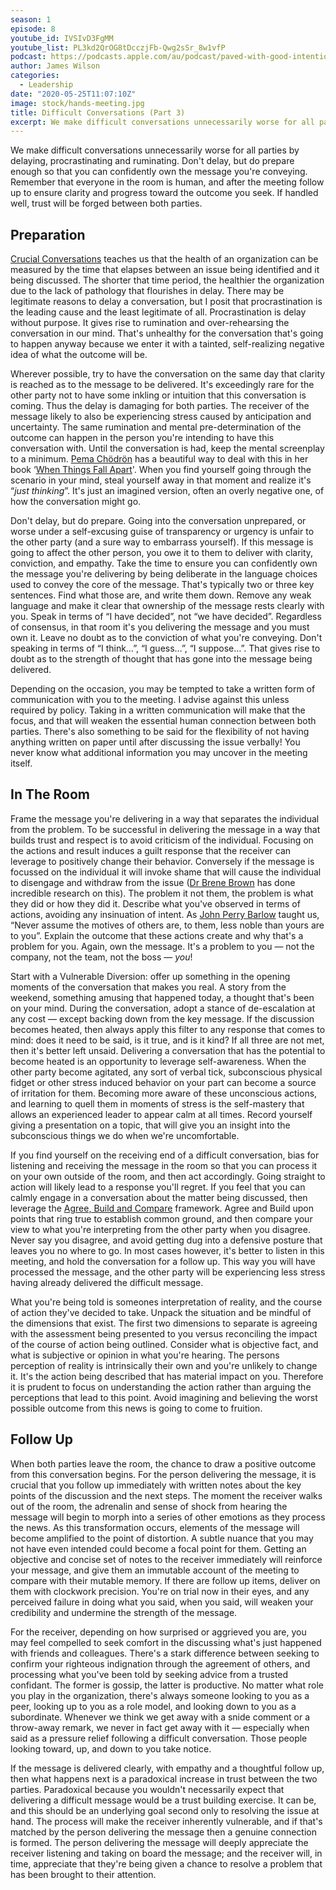 ```yaml
---
season: 1
episode: 8
youtube_id: IVSIvD3FgMM
youtube_list: PL3kd2QrOG8tDcczjFb-Qwg2sSr_8w1vfP
podcast: https://podcasts.apple.com/au/podcast/paved-with-good-intentions/id1514319757?i=1000578819236
author: James Wilson
categories:
  - Leadership
date: "2020-05-25T11:07:10Z"
image: stock/hands-meeting.jpg
title: Difficult Conversations (Part 3)
excerpt: We make difficult conversations unnecessarily worse for all parties by delaying, procrastinating and ruminating. Don't delay, but do prepare enough so that you can confidently own the message you're conveying. Remember that everyone in the room is human, and after the meeting follow up to ensure clarity and progress toward the outcome you seek. If handled well, trust will be forged between both parties.
---
```


We make difficult conversations unnecessarily worse for all parties by delaying, procrastinating and ruminating. Don't delay, but do prepare enough so that you can confidently own the message you're conveying. Remember that everyone in the room is human, and after the meeting follow up to ensure clarity and progress toward the outcome you seek. If handled well, trust will be forged between both parties.

## Preparation

[Crucial Conversations](https://www.amazon.com/Crucial-Conversations-Talking-Stakes-Edition/dp/0071771328) teaches us that the health of an organization can be measured by the time that elapses between an issue being identified and it being discussed. The shorter that time period, the healthier the organization due to the lack of pathology that flourishes in delay. There may be legitimate reasons to delay a conversation, but I posit that procrastination is the leading cause and the least legitimate of all. Procrastination is delay without purpose. It gives rise to rumination and over-rehearsing the conversation in our mind. That's unhealthy for the conversation that's going to happen anyway because we enter it with a tainted, self-realizing negative idea of what the outcome will be.

Wherever possible, try to have the conversation on the same day that clarity is reached as to the message to be delivered. It's exceedingly rare for the other party not to have some inkling or intuition that this conversation is coming. Thus the delay is damaging for both parties. The receiver of the message likely to also be experiencing stress caused by anticipation and uncertainty. The same rumination and mental pre-determination of the outcome can happen in the person you're intending to have this conversation with. Until the conversation is had, keep the mental screenplay to a minimum. [Pema Chödrön](https://en.wikipedia.org/wiki/Pema_Chödrön) has a beautiful way to deal with this in her book ‘[When Things Fall Apart](https://www.amazon.com/When-Things-Fall-Apart-Difficult/dp/1611803438)'. When you find yourself going through the scenario in your mind, steal yourself away in that moment and realize it's “_just thinking_”. It's just an imagined version, often an overly negative one, of how the conversation might go.

Don't delay, but do prepare. Going into the conversation unprepared, or worse under a self-excusing guise of transparency or urgency is unfair to the other party (and a sure way to embarrass yourself). If this message is going to affect the other person, you owe it to them to deliver with clarity, conviction, and empathy. Take the time to ensure you can confidently own the message you're delivering by being deliberate in the language choices used to convey the core of the message. That's typically two or three key sentences. Find what those are, and write them down. Remove any weak language and make it clear that ownership of the message rests clearly with you. Speak in terms of “I have decided”, not “we have decided”. Regardless of consensus, in that room it's you delivering the message and you must own it. Leave no doubt as to the conviction of what you're conveying. Don't speaking in terms of “I think…”, “I guess…”, “I suppose…”. That gives rise to doubt as to the strength of thought that has gone into the message being delivered.

Depending on the occasion, you may be tempted to take a written form of communication with you to the meeting. I advise against this unless required by policy. Taking in a written communication will make that the focus, and that will weaken the essential human connection between both parties. There's also something to be said for the flexibility of not having anything written on paper until after discussing the issue verbally! You never know what additional information you may uncover in the meeting itself.

## In The Room

Frame the message you're delivering in a way that separates the individual from the problem. To be successful in delivering the message in a way that builds trust and respect is to avoid criticism of the individual. Focusing on the actions and result induces a guilt response that the receiver can leverage to positively change their behavior. Conversely if the message is focussed on the individual it will invoke shame that will cause the individual to disengage and withdraw from the issue ([Dr Brene Brown](https://brenebrown.com) has done incredible research on this). The problem it not them, the problem is what they did or how they did it. Describe what you've observed in terms of actions, avoiding any insinuation of intent. As [John Perry Barlow](https://www.mail-archive.com/silklist@lists.hserus.net/msg08034.html) taught us, “Never assume the motives of others are, to them, less noble than yours are to you”. Explain the outcome that these actions create and why that's a problem for you. Again, own the message. It's a problem to you — not the company, not the team, not the boss — _you_!

Start with a Vulnerable Diversion: offer up something in the opening moments of the conversation that makes you real. A story from the weekend, something amusing that happened today, a thought that's been on your mind. During the conversation, adopt a stance of de-escalation at any cost — except backing down from the key message. If the discussion becomes heated, then always apply this filter to any response that comes to mind: does it need to be said, is it true, and is it kind? If all three are not met, then it's better left unsaid. Delivering a conversation that has the potential to become heated is an opportunity to leverage self-awareness. When the other party become agitated, any sort of verbal tick, subconscious physical fidget or other stress induced behavior on your part can become a source of irritation for them. Becoming more aware of these unconscious actions, and learning to quell them in moments of stress is the self-mastery that allows an experienced leader to appear calm at all times. Record yourself giving a presentation on a topic, that will give you an insight into the subconscious things we do when we're uncomfortable.

If you find yourself on the receiving end of a difficult conversation, bias for listening and receiving the message in the room so that you can process it on your own outside of the room, and then act accordingly. Going straight to action will likely lead to a response you'll regret. If you feel that you can calmly engage in a conversation about the matter being discussed, then leverage the [Agree, Build and Compare](/posts/agree-build-compare/) framework. Agree and Build upon points that ring true to establish common ground, and then compare your view to what you're interpreting from the other party when you disagree. Never say you disagree, and avoid getting dug into a defensive posture that leaves you no where to go. In most cases however, it's better to listen in this meeting, and hold the conversation for a follow up. This way you will have processed the message, and the other party will be experiencing less stress having already delivered the difficult message.

What you're being told is someones interpretation of reality, and the course of action they've decided to take. Unpack the situation and be mindful of the dimensions that exist. The first two dimensions to separate is agreeing with the assessment being presented to you versus reconciling the impact of the course of action being outlined. Consider what is objective fact, and what is subjective or opinion in what you're hearing. The persons perception of reality is intrinsically their own and you're unlikely to change it. It's the action being described that has material impact on you. Therefore it is prudent to focus on understanding the action rather than arguing the perceptions that lead to this point. Avoid imagining and believing the worst possible outcome from this news is going to come to fruition.

## Follow Up

When both parties leave the room, the chance to draw a positive outcome from this conversation begins. For the person delivering the message, it is crucial that you follow up immediately with written notes about the key points of the discussion and the next steps. The moment the receiver walks out of the room, the adrenalin and sense of shock from hearing the message will begin to morph into a series of other emotions as they process the news. As this transformation occurs, elements of the message will become amplified to the point of distortion. A subtle nuance that you may not have even intended could become a focal point for them. Getting an objective and concise set of notes to the receiver immediately will reinforce your message, and give them an immutable account of the meeting to compare with their mutable memory. If there are follow up items, deliver on them with clockwork precision. You're on trial now in their eyes, and any perceived failure in doing what you said, when you said, will weaken your credibility and undermine the strength of the message.

For the receiver, depending on how surprised or aggrieved you are, you may feel compelled to seek comfort in the discussing what's just happened with friends and colleagues. There's a stark difference between seeking to confirm your righteous indignation through the agreement of others, and processing what you've been told by seeking advice from a trusted confidant. The former is gossip, the latter is productive. No matter what role you play in the organization, there's always someone looking to you as a peer, looking up to you as a role model, and looking down to you as a subordinate. Whenever we think we get away with a snide comment or a throw-away remark, we never in fact get away with it — especially when said as a pressure relief following a difficult conversation. Those people looking toward, up, and down to you take notice.

If the message is delivered clearly, with empathy and a thoughtful follow up, then what happens next is a paradoxical increase in trust between the two parties. Paradoxical because you wouldn't necessarily expect that delivering a difficult message would be a trust building exercise. It can be, and this should be an underlying goal second only to resolving the issue at hand. The process will make the receiver inherently vulnerable, and if that's matched by the person delivering the message then a genuine connection is formed. The person delivering the message will deeply appreciate the receiver listening and taking on board the message; and the receiver will, in time, appreciate that they're being given a chance to resolve a problem that has been brought to their attention.

